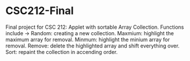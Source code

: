 # CSC212-Final
Final project for CSC 212: Applet with sortable Array Collection.
Functions include ->
Random: creating a new collection. 
Maxmium: highlight the maximum array for removal. 
Minmum: highlight the minium array for removal. 
Remove: delete the highlighted array and shift everything over. 
Sort: repaint the collection in accending order. 
